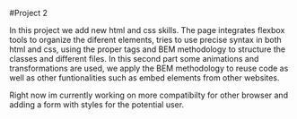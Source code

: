 #Project 2

In this project we add new html and css skills. 
The page integrates flexbox tools to organize the diferent elements, tries to use precise syntax in both html and css, using
the proper tags and BEM methodology to structure the classes and different files. 
In this second part some animations and transformations are used, we apply the BEM methodology to reuse code as well as other
funtionalities such as embed elements from other websites.

Right now im currently working on more compatibilty for other browser and adding a form with styles for the potential user.